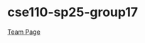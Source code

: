 # cse110-sp25-group17

[Team Page](https://cse110-sp25-group17.github.io/cse110-sp25-group17/admin/team.html)